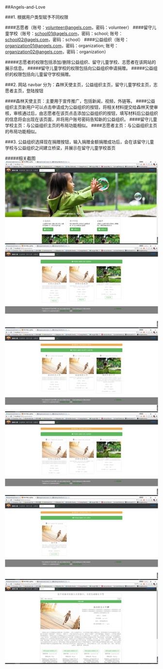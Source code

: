 ##Angels-and-Love

###1. 根据用户类型赋予不同权限

####志愿者（账号：volunteer@angels.com，密码：volunteer）
####留守儿童学校（账号：school01@agels.com，密码：school; 账号：school02@agels.com，密码：school）
####公益组织（账号：organization01@angels.com，密码：organization; 账号：organization02@angels.com，密码：organization）

#####志愿者的权限包括添加/删除公益组织、留守儿童学校、志愿者在该网站的展示信息。
#####留守儿童学校的权限包括向公益组织申请捐赠。
#####公益组织的权限包括向儿童留守学校捐赠。


###2. 网站 navbar 分为：森林天使主页，公益组织主页，留守儿童学校主页，志愿者主页，登陆按钮

####森林天使主页：主要用于宣传推广，包括新闻，视频，外链等。
####公益组织主页新用户可以点击申请成为公益组织的按钮，将相关材料提交给森林天使审核，审核通过后，由志愿者在该页点击添加公益组织的按钮，填写材料后公益组织的信息将会出现在该页面，并将用户账号密码告知新的公益组织。
####留守儿童学校主页：与公益组织主页的布局功能相似。
####志愿者主页：与公益组织主页的布局功能相似。


###3. 公益组织选择现在捐赠按钮，输入捐赠金额捐赠成功后，会在该留守儿童学校与公益组织之间建立桥梁，并展示在留守儿童学校首页

#####相关截图
<img src="code/public/snapshot/home.png">
<img src="code/public/snapshot/org.png">
<img src="code/public/snapshot/org-school.png">
<img src="code/public/snapshot/org-volunteer.png">
<img src="code/public/snapshot/vol-volunteer.png">
<img src="code/public/snapshot/donate.png">


